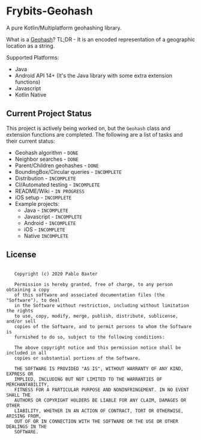 # Frybits-Geohash
A pure Kotlin/Multiplatform geohashing library.

What is a [Geohash](https://en.wikipedia.org/wiki/Geohash)? TL;DR - It is an encoded representation of a geographic location as a string.

Supported Platforms:
- Java
- Android API 14+ (It's the Java library with some extra extension functions)
- Javascript
- Kotlin Native

## Current Project Status
This project is actively being worked on, but the `Geohash` class and extension functions are completed. The following are a list of tasks and their current status:

- Geohash algorithm - `DONE`
- Neighbor searches - `DONE`
- Parent/Children geohashes - `DONE`
- BoundingBox/Circular queries - `INCOMPLETE`
- Distribution - `INCOMPLETE`
- CI/Automated testing - `INCOMPLETE`
- README/Wiki - `IN PROGRESS`
- iOS setup - `INCOMPLETE`
- Example projects:
  - Java - `INCOMPLETE`
  - Javascript - `INCOMPLETE`
  - Android - `INCOMPLETE`
  - iOS - `INCOMPLETE`
  - Native `INCOMPLETE`

## License
```MIT License
   
   Copyright (c) 2020 Pablo Baxter
   
   Permission is hereby granted, free of charge, to any person obtaining a copy
   of this software and associated documentation files (the "Software"), to deal
   in the Software without restriction, including without limitation the rights
   to use, copy, modify, merge, publish, distribute, sublicense, and/or sell
   copies of the Software, and to permit persons to whom the Software is
   furnished to do so, subject to the following conditions:
   
   The above copyright notice and this permission notice shall be included in all
   copies or substantial portions of the Software.
   
   THE SOFTWARE IS PROVIDED "AS IS", WITHOUT WARRANTY OF ANY KIND, EXPRESS OR
   IMPLIED, INCLUDING BUT NOT LIMITED TO THE WARRANTIES OF MERCHANTABILITY,
   FITNESS FOR A PARTICULAR PURPOSE AND NONINFRINGEMENT. IN NO EVENT SHALL THE
   AUTHORS OR COPYRIGHT HOLDERS BE LIABLE FOR ANY CLAIM, DAMAGES OR OTHER
   LIABILITY, WHETHER IN AN ACTION OF CONTRACT, TORT OR OTHERWISE, ARISING FROM,
   OUT OF OR IN CONNECTION WITH THE SOFTWARE OR THE USE OR OTHER DEALINGS IN THE
   SOFTWARE.
```
